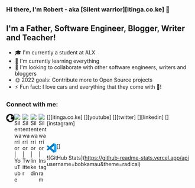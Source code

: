 ### Hi there, I'm Robert - aka [Silent warrior][itinga.co.ke] 👋

## I'm a Father, Software Engineer, Blogger, Writer and Teacher!
- 🎓 I'm currently a student at ALX
- 👲 I'm currently learning everything
- 🤝 I'm looking to collaborate with other software engineers, writers and bloggers
- 🌞 2022 goals: Contribute more to Open Source projects
- ⚡️ Fun fact: I love cars and everything that they come with 🚙!


### Connect with me:

[<img align="left" alt="" width="22px" src="https://raw.githubusercontent.com/iconic/open-iconic/master/svg/globe.svg" />][itinga.co.ke]
[<img align="left" alt="Silentwarrior | YouTube" width="22px" src="https://cdn.jsdelivr.net/npm/simple-icons@v3/icons/youtube.svg" />][youtube]
[<img align="left" alt="Silent warrior | Twitter" width="22px" src="https://cdn.jsdelivr.net/npm/simple-icons@v3/icons/twitter.svg" />][twitter]
[<img align="left" alt="Silent warrior | linkedin" width="22px" src="https://cdn.jsdelivr.net/npm/simple-icons@v3/icons/linkedin.svg" />][linkedin]
[<img align="left" alt="Silent warrior | Instagram" width="22px" src="https://cdn.jsdelivr.net/npm/simple-icons@v3/icons/instagram.svg" />][instagram]

<br />

[<img align="left" alt="Visual Studio Code" width="26px" src="https://raw.githubusercontent.com/github/explore/80688e429a7d4ef2fca1e82350fe8e3517d3494d/topics/visual-studio-code/visual-studio-code.png" />]


![GitHub Stats](https://github-readme-stats.vercel.app/api username=bobkamau&theme=radical)

